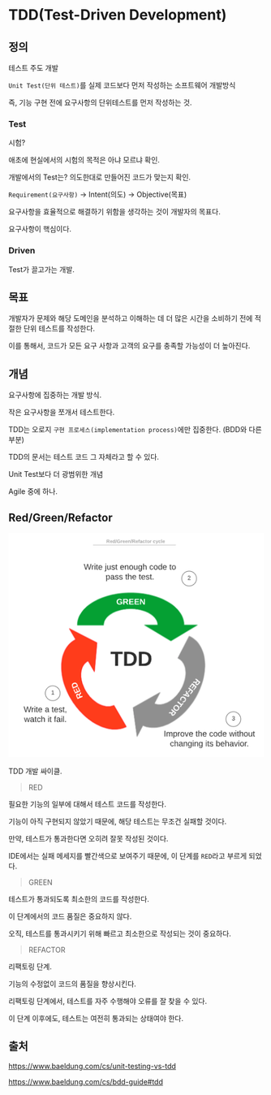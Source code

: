 # TDD(Test-Driven Development)

## 정의
테스트 주도 개발

`Unit Test(단위 테스트)`를 실제 코드보다 먼저 작성하는 소프트웨어 개발방식

즉, 기능 구현 전에 요구사항의 단위테스트를 먼저 작성하는 것.

### Test
시험?

애초에 현실에서의 시험의 목적은 아냐 모르냐 확인.

개발에서의 Test는?
의도한대로 만들어진 코드가 맞는지 확인.

`Requirement(요구사항)` -> Intent(의도) -> Objective(목표)

요구사항을 효율적으로 해결하기 위함을 생각하는 것이 개발자의 목표다.

요구사항이 핵심이다.

### Driven
Test가 끌고가는 개발.

## 목표
개발자가 문제와 해당 도메인을 분석하고 이해하는 데 더 많은 시간을 소비하기 전에 적절한 단위 테스트를 작성한다.

이를 통해서, 코드가 모든 요구 사항과 고객의 요구를 충족할 가능성이 더 높아진다.

## 개념
요구사항에 집중하는 개발 방식.

작은 요구사항을 쪼개서 테스트한다.

TDD는 오로지 `구현 프로세스(implementation process)`에만 집중한다. (BDD와 다른 부분)

TDD의 문서는 테스트 코드 그 자체라고 할 수 있다.

Unit Test보다 더 광범위한 개념

Agile 중에 하나.

## Red/Green/Refactor
![tdd2](../../images/TestCode/tdd2.png)

TDD 개발 싸이클.

>RED

필요한 기능의 일부에 대해서 테스트 코드를 작성한다.
   
기능이 아직 구현되지 않았기 때문에, 해당 테스트는 무조건 실패할 것이다.

만약, 테스트가 통과한다면 오히려 잘못 작성된 것이다.

IDE에서는 실패 메세지를 빨간색으로 보여주기 때문에, 이 단계를 `RED`라고 부르게 되었다.

> GREEN

테스트가 통과되도록 최소한의 코드를 작성한다.

이 단계에서의 코드 품질은 중요하지 않다. 

오직, 테스트를 통과시키기 위해 빠르고 최소한으로 작성되는 것이 중요하다.

> REFACTOR

리팩토링 단계.

기능의 수정없이 코드의 품질을 향상시킨다.

리팩토링 단계에서, 테스트를 자주 수행해야 오류를 잘 찾을 수 있다.

이 단계 이후에도, 테스트는 여전히 통과되는 상태여야 한다.

## 출처
https://www.baeldung.com/cs/unit-testing-vs-tdd

https://www.baeldung.com/cs/bdd-guide#tdd
